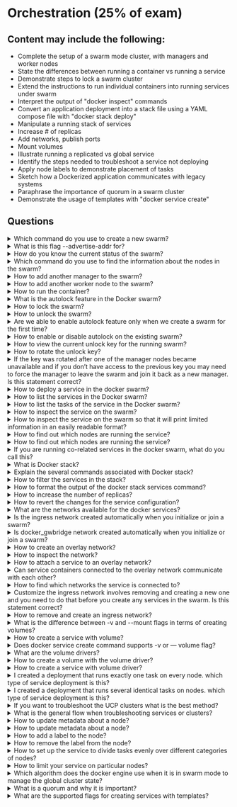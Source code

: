# Orchestration (25% of exam)

## Content may include the following:

* Complete the setup of a swarm mode cluster, with managers and worker nodes
* State the differences between running a container vs running a service
* Demonstrate steps to lock a swarm cluster
* Extend the instructions to run individual containers into running services under swarm
* Interpret the output of "docker inspect" commands
* Convert an application deployment into a stack file using a YAML compose file with
"docker stack deploy"
* Manipulate a running stack of services
* Increase # of replicas
* Add networks, publish ports
* Mount volumes
* Illustrate running a replicated vs global service
* Identify the steps needed to troubleshoot a service not deploying
* Apply node labels to demonstrate placement of tasks
* Sketch how a Dockerized application communicates with legacy systems
* Paraphrase the importance of quorum in a swarm cluster
* Demonstrate the usage of templates with "docker service create"

## Questions

<details><summary>Which command do you use to create a new swarm?</summary>
<p>

```
docker swarm init --advertise-addr <MANAGER-IP>
```
</p>
</details>

<details><summary>What is this flag --advertise-addr for?</summary>
<p>

```
This flag configures the IP address for the manager node and The other nodes in the swarm must be able to access the manager at the IP address.
```
</p>
</details>

<details><summary>How do you know the current status of the swarm?</summary>
<p>

```
docker info // you can find the info under the swarm section
```
</p>
</details>

<details><summary>Which command do you use to find the information about the nodes in the swarm?</summary>
<p>

```
docker node ls
```
</p>
</details>

<details><summary>How to add another manager to the swarm?</summary>
<p>
 
#### it generate the instructions for the manager to be added
```
docker swarm join-token manager
```
</p>
</details>

<details><summary>How to add another worker node to the swarm?</summary>
<p>
 
#### it generate the instructions for the worker to be added
```
docker swarm join-token worker
```
</p>
</details>

<details><summary>How to run the container?</summary>
<p>

```
docker run <image>
```
</p>
</details>

<details><summary>What is the autolock feature in the Docker swarm?</summary>
<p>

```
When Docker restarts, both the TLS key used to encrypt communication among swarm nodes, and the key used to encrypt and decrypt Raft logs on disk, are loaded into each manager node’s memory. Docker 1.13 introduces the ability to protect the mutual TLS encryption key and the key used to encrypt and decrypt Raft logs at rest, by allowing you to take ownership of these keys and to require manual unlocking of your managers. This feature is called autolock.
```
</p>
</details>

<details><summary>How to lock the swarm?</summary>
<p>

```
// This command produces unlock key. You need to place that in safe place
docker swarm init --autolock
```
</p>
</details>

<details><summary>How to unlock the swarm?</summary>
<p>
 
```
 docker swarm unlock
```
</p>
</details>

<details><summary>Are we able to enable autolock feature only when we create a swarm for the first time?</summary>
<p>
 
```
No. You can lock the existing swarm as well
```
</p>
</details>

<details><summary>How to enable or disable autolock on the existing swarm?</summary>
<p>
 
```
//enable autolock
docker swarm update --autolock=true
//disable autolock
docker swarm update --autolock=false
```
</p>
</details>

<details><summary>How to view the current unlock key for the running swarm?</summary>
<p>
 
```
docker swarm unlock-key
```
</p>
</details>

<details><summary>How to rotate the unlock key?</summary>
<p>
 
```
docker swarm unlock-key --rotate
```
</p>
</details>

<details><summary>If the key was rotated after one of the manager nodes became unavailable and if you don’t have access to the previous key you may need to force the manager to leave the swarm and join it back as a new manager. Is this statement correct?</summary>
<p>
 
```
Yes
```
</p>
</details>

<details><summary>How to deploy a service in the docker swarm?</summary>
<p>
 
```
// for the nginx image
docker create service --replicas 3 --name nginx-web nginx
```
</p>
</details>

<details><summary>How to list the services in the Docker swarm?</summary>
<p>
 
```
docker service ls
```
</p>
</details>

<details><summary>How to list the tasks of the service in the Docker swarm?</summary>
<p>
 
```
docker service ps <service name>
```
</p>
</details>

<details><summary>How to inspect the service on the swarm?</summary>
<p>
 
```
docker service inspect <service name>
```
</p>
</details>

<details><summary>How to inspect the service on the swarm so that it will print limited information in an easily readable format?</summary>
<p>
 
```
docker service inspect <service> --pretty
```
</p>
</details>

<details><summary>How to find out which nodes are running the service?</summary>
<p>
 
```
docker service ps <service>
```
</p>
</details>

<details><summary>How to find out which nodes are running the service?</summary>
<p>
 
```
// you need to run this command on the particular node
docker ps
```
</p>
</details>

<details><summary>If you are running co-related services in the docker swarm, what do you call this?</summary>
<p>
 
```
stack
```
</p>
</details>

<details><summary>What is Docker stack?</summary>
<p>
 
```
A stack is a group of interrelated services that share dependencies, and can be orchestrated and scaled together.
```
</p>
</details>

<details><summary>Explain the several commands associated with Docker stack?</summary>
<p>
 
```
// deploy the new stack or update
docker stack deploy -c <compose file>
// list services in the stack
docker stack services
// list the tasks in the stack
docker stack ps
// remove the stack
docker stack rm
//List stack
docker stack ls
```
</p>
</details>

<details><summary>How to filter the services in the stack?</summary>
<p>
 
```
// with the help of --filter flag
docker stack service nginx-web --filter name=web 
```
</p>
</details>

<details><summary>How to format the output of the docker stack services command?</summary>
<p>
 
```
docker stack services --format "{{.ID}}: {{.Mode}} {{.Replicas}}"
```
</p>
</details>

<details><summary>How to increase the number of replicas?</summary>
<p>
 
```
docker service scale SERVICE=REPLICAS
// example
docker service scale frontend=50
// you can scale multiple services as well
docker service scale frontend=50 backend=30
// you can also scale with the update command
docker service update --replicas=50 frontend
```
</p>
</details>

<details><summary>How to revert the changes for the service configuration?</summary>
<p>
 
```
docker service rollback my-service
```
</p>
</details>

<details><summary>What are the networks available for the docker services?</summary>
<p>
 
```
overlay networks: manage communications among the Docker daemons participating in the swarm.You can attach a service to one or more existing overlay networks as well, to enable service-to-service communication.
ingress network: is a special overlay network that facilitates load balancing among a service’s nodes. When any swarm node receives a request on a published port, it hands that request off to a module called IPVS. IPVS keeps track of all the IP addresses participating in that service, selects one of them, and routes the request to it, over the ingress network.
docker_gwbridge: is a bridge network that connects the overlay networks (including the ingress network) to an individual Docker daemon’s physical network.
```
</p>
</details>

<details><summary> Is the ingress network created automatically when you initialize or join a swarm?</summary>
<p>
 
```
Yes
```
</p>
</details>

<details><summary> Is docker_gwbridge network created automatically when you initialize or join a swarm?</summary>
<p>
 
```
Yes
```
</p>
</details>

<details><summary>How to create an overlay network?</summary>
<p>
 
```
docker network create --driver overlay my-network
// you can customize it
 docker network create \
  --driver overlay \
  --subnet 10.0.9.0/24 \
  --gateway 10.0.9.99 \
  my-network
```
</p>
</details>


<details><summary>How to inspect the network?</summary>
<p>
 
```
docker network inspect my-network
```
</p>
</details>


<details><summary>How to attach a service to an overlay network?</summary>
<p>
 
```
docker service create \
  --replicas 3 \
  --name my-web \
  --network my-network \
  nginx
```
</p>
</details>


<details><summary>Can service containers connected to the overlay network communicate with each other?</summary>
<p>
 
```
Yes
```
</p>
</details>

<details><summary>How to find which networks the service is connected to?</summary>
<p>
 
```
docker network inspect my-network
               or
docker service ls // for the name
docker service ps <SERVICE> // to list the networks
```
</p>
</details>

<details><summary>Customize the ingress network involves removing and creating a new one and you need to do that before you create any services in the swarm. Is this statement correct?</summary>
<p>
 
```
Yes
```
</p>
</details>


<details><summary>How to remove and create an ingress network?</summary>
<p>
 
```
docker network rm ingress
docker network create \
  --driver overlay \
  --ingress \
  --subnet=10.11.0.0/16 \
  --gateway=10.11.0.2 \
  --opt com.docker.network.mtu=1200 \
  my-ingress
```
</p>
</details>

<details><summary>What is the difference between -v and --mount flags in terms of creating volumes?</summary>
<p>
 
```
Originally, the -v or --volume flag was used for standalone containers and the --mount flag was used for swarm services. However, starting with Docker 17.06, you can also use --mount with standalone containers. In general, --mount is more explicit and verbose.
```
</p>
</details>

<details><summary>How to create a service with volume?</summary>
<p>
 
```
docker service create -d \
  --replicas=4 \
  --name devtest-service \
  --mount source=myvol2,target=/app \
  nginx:latest
```
</p>
</details>

<details><summary>Does docker service create command supports -v or — volume flag?</summary>
<p>
 
```
No
```
</p>
</details>

<details><summary>What are the volume drivers?</summary>
<p>
 
```
When building fault-tolerant applications, you might need to configure multiple replicas of the same service to have access to the same files.
Volume drivers allow you to abstract the underlying storage system from the application logic. For example, if your services use a volume with an NFS driver, you can update the services to use a different driver, as an example to store data in the cloud, without changing the application logic.
```
</p>
</details>

<details><summary>How to create a volume with the volume driver?</summary>
<p>
 
```
docker volume create --driver vieux/sshfs \
  -o sshcmd=test@node2:/home/test \
  -o password=testpassword \
  sshvolume
```
</p>
</details>

<details><summary>How to create a service with volume driver?</summary>
<p>
 
```
docker service create -d \
  --name nfs-service \
  --mount 'type=volume,source=nfsvolume,target=/app,volume-driver=local,volume-opt=type=nfs,volume-opt=device=:/var/docker-nfs,volume-opt=o=addr=10.0.0.10' \
  nginx:latest
```
</p>
</details>

<details><summary>I created a deployment that runs exactly one task on every node. which type of service deployment is this?</summary>
<p>
 
```
global
```
</p>
</details>

<details><summary>I created a deployment that runs several identical tasks on nodes. which type of service deployment is this?</summary>
<p>
 
```
replicated
```
</p>
</details>

<details><summary>If you want to troubleshoot the UCP clusters what is the best method?</summary>
<p>
 
```
it's always best practice to use client bundle to troubleshoot UCP clusters
```
</p>
</details>

<details><summary>What is the general flow when troubleshooting services or clusters?</summary>
<p>
 
```
docker service ls
docker service ps <service>
docker service inspect <service>
docker inspect <task>
docker inspect <container>
docker logs <container>
```
</p>
</details>

<details><summary>How to update metadata about a node?</summary>
<p>
 
```
you can use labels to add metadata about the node
```
</p>
</details>

<details><summary>How to update metadata about a node?</summary>
<p>
 
```
you can use labels to add metadata about the node
```
</p>
</details>

<details><summary>How to add a label to the node?</summary>
<p>
 
```
docker node update --label-add foo worker1
// add multiple labels
docker node update --label-add foo --label-add bar worker1
```
</p>
</details>

<details><summary>How to remove the label from the node?</summary>
<p>
 
```
docker node update --label-rm foo worker1
```
</p>
</details>

<details><summary>How to set up the service to divide tasks evenly over different categories of nodes?</summary>
<p>
 
```
--placement-pref
// example: if we have three datacenters 3 replicas will be placed on each datacenter
docker service create \
  --replicas 9 \
  --name redis_2 \
  --placement-pref 'spread=node.labels.datacenter' \
  redis:3.0.6
```
</p>
</details>

<details><summary>How to limit your service on particular nodes?</summary>
<p>
 
```
--constraint
// example: the following limits tasks for the redis service to nodes where the node type label equals queue
docker service create \
  --name redis_2 \
  --constraint 'node.labels.type == queue' \
  redis:3.0.6
```
</p>
</details>

<details><summary>Which algorithm does the docker engine use when it is in swarm mode to manage the global cluster state?</summary>
<p>
 
```
Raft Consensus Algorithm
```
</p>
</details>

<details><summary> What is a quorum and why it is important?</summary>
<p>
 
```
Quorun ensure that the cluster state stays consistent in the presence of failures by requiring a majority of nodes to agree on values.
Raft tolerates up to (N-1)/2 failures and requires a majority or quorum of (N/2)+1 members to agree on values proposed to the cluster.
without quorun swarm wont be able to serve the requests
```
</p>
</details>

<details><summary>What are the supported flags for creating services with templates?</summary>
<p>
 
```
--env
--mount
--hostname
// example
service create --name hosttempl \
    --hostname="{{.Node.Hostname}}-{{.Node.ID}}-{{.Service.Name}}"\
      busybox top
```
</p>
</details>
